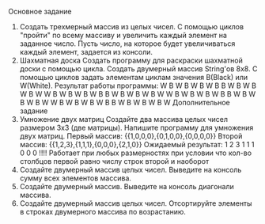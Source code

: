 Основное задание
1. Создать трехмерный массив из целых чисел.
   С помощью циклов "пройти" по всему массиву и увеличить каждый
   элемент на заданное число. Пусть число, на которое будет
   увеличиваться каждый элемент, задается из консоли.
2. Шахматная доска
   Создать программу для раскраски шахматной доски с помощью цикла.
   Создать двумерный массив String'ов 8х8. С помощью циклов задать
   элементам циклам значения B(Black) или W(White). Результат работы
   программы:
   W B W B W B W B
   B W B W B W B W
   W B W B W B W B
   B W B W B W B W
   W B W B W B W B
   B W B W B W B W
   W B W B W B W B
   B W B W B W B W
   Дополнительное задание
3. Умножение двух матриц
   Создайте два массива целых чисел размером 3х3 (две матрицы).
   Напишите программу для умножения двух матриц.
   Первый массив: {{1,0,0,0},{0,1,0,0},{0,0,0,0}}
   Второй массив: {{1,2,3},{1,1,1},{0,0,0},{2,1,0}}
   Ожидаемый результат: 1 2 3 1 1 1 0 0 0
   !!!! Работает при любых размерностях при условии что кол-во столбцов первой равно числу строк второй и наоборот
4. Создайте двумерный массив целых чисел. Выведите на консоль сумму
   всех элементов массива.
5. Создайте двумерный массив. Выведите на консоль диагонали массива.
6. Создайте двумерный массив целых чисел. Отсортируйте элементы в
   строках двумерного массива по возрастанию.